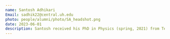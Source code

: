 ```yaml
---
name: Santosh Adhikari
Email: sadhik22@central.uh.edu
photo: people/alumni/photo/SA_headshot.png
date: 2023-06-01
description: Santosh received his PhD in Physics (spring, 2021) from Temple University. He is interested in machine learning-assisted understanding and discovery of novel materials.
---
```

